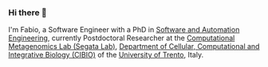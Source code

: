 ### Hi there 👋

I'm Fabio, a Software Engineer with a PhD in [Software and Automation Engineering](http://phd.dia.uniroma3.it/), currently Postdoctoral Researcher at the [Computational Metagenomics Lab (Segata Lab)](https://segatalab.github.io/), [Department of Cellular, Computational and Integrative Biology (CIBIO)](https://www.cibio.unitn.it/) of the [University of Trento](https://www.unitn.it/), Italy.
